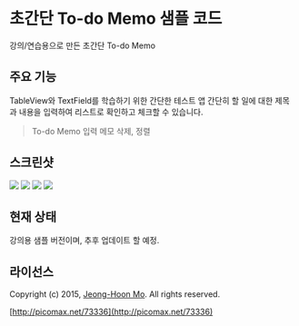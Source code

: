 # 초간단 To-do Memo 샘플 코드

강의/연습용으로 만든 초간단 To-do Memo

## 주요 기능
TableView와 TextField를 학습하기 위한 간단한 테스트 앱 
간단히 할 일에 대한 제목과 내용을 입력하여 리스트로 확인하고 체크할 수 있습니다.
> To-do Memo 입력
> 메모 삭제, 정렬

## 스크린샷

![](http://www.picomax.net/xe/files/attach/images/207/336/073/95854a621d4bc190311c1fd8d488a1a2.png)
![](http://www.picomax.net/xe/files/attach/images/207/336/073/4edf4340c3319ffdd8fb135b96c7d357.png)
![](http://www.picomax.net/xe/files/attach/images/207/336/073/4930941dbda645ac4298a8740482c752.png)
![](http://www.picomax.net/xe/files/attach/images/207/336/073/6651f264f702b32b811dc7b26e752a5e.png)

## 현재 상태

강의용 샘플 버전이며, 추후 업데이트 할 예정.

## 라이선스

Copyright (c) 2015, [Jeong-Hoon Mo](https://github.com/picomax).
All rights reserved.

[http://picomax.net/73336](http://picomax.net/73336)
